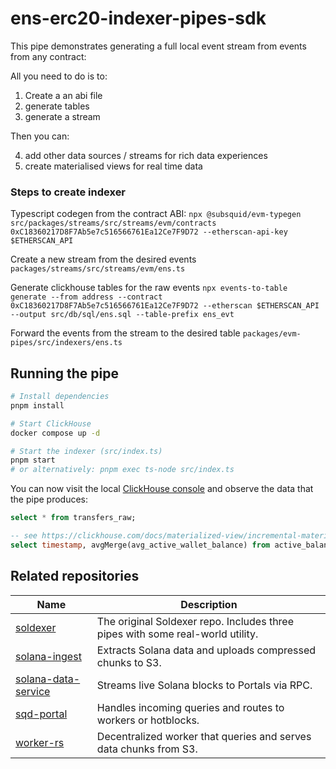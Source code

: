 # ens-erc20-indexer-pipes-sdk

This pipe demonstrates generating a full local event stream from events from any contract:

All you need to do is to:

1. Create a an abi file
2. generate tables
3. generate a stream

Then you can:

4. add other data sources / streams for rich data experiences
5. create materialised views for real time data 

### Steps to create indexer

Typescript codegen from the contract ABI:
`npx @subsquid/evm-typegen src/packages/streams/src/streams/evm/contracts 0xC18360217D8F7Ab5e7c516566761Ea12Ce7F9D72 --etherscan-api-key $ETHERSCAN_API`

Create a new stream from the desired events
`packages/streams/src/streams/evm/ens.ts`

Generate clickhouse tables for the raw events
`npx events-to-table generate --from address --contract 0xC18360217D8F7Ab5e7c516566761Ea12Ce7F9D72 --etherscan $ETHERSCAN_API --output src/db/sql/ens.sql --table-prefix ens_evt`

Forward the events from the stream to the desired table
`packages/evm-pipes/src/indexers/ens.ts`


## Running the pipe

```bash
# Install dependencies
pnpm install

# Start ClickHouse
docker compose up -d

# Start the indexer (src/index.ts)
pnpm start
# or alternatively: pnpm exec ts-node src/index.ts
```
You can now visit the local [ClickHouse console](http://localhost:8123/play) and observe the data that the pipe produces:
```sql
select * from transfers_raw;
```
```sql
-- see https://clickhouse.com/docs/materialized-view/incremental-materialized-view
select timestamp, avgMerge(avg_active_wallet_balance) from active_balance_stats group by timestamp;
```

## Related repositories

| Name | Description |
|------|-------------|
| [soldexer](https://github.com/subsquid-labs/soldexer) | The original Soldexer repo. Includes three pipes with some real-world utility. |
| [solana-ingest](https://github.com/subsquid/squid-sdk/tree/master/solana/solana-ingest) | Extracts Solana data and uploads compressed chunks to S3. |
| [solana-data-service](https://github.com/subsquid/squid-sdk/tree/solana-data-service/solana/solana-data-service) | Streams live Solana blocks to Portals via RPC. |
| [sqd-portal](https://github.com/subsquid/sqd-portal) | Handles incoming queries and routes to workers or hotblocks. |
| [worker-rs](https://github.com/subsquid/worker-rs) | Decentralized worker that queries and serves data chunks from S3. |
